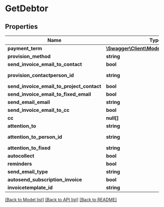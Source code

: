 # GetDebtor

## Properties

 Name                                      | Type                                                          | Description     | Notes      
-------------------------------------------|---------------------------------------------------------------|-----------------|------------
 **payment_term**                          | [**\Swagger\Client\Model\GetPaymentTerm**](GetPaymentTerm.md) |                 | [optional] 
 **provision_method**                      | **string**                                                    |                 | [optional] 
 **send_invoice_email_to_contact**         | **bool**                                                      |                 | [optional] 
 **provision_contactperson_id**            | **string**                                                    | See /crm/person | [optional] 
 **send_invoice_email_to_project_contact** | **bool**                                                      |                 | [optional] 
 **send_invoice_email_to_fixed_email**     | **bool**                                                      |                 | [optional] 
 **send_email_email**                      | **string**                                                    |                 | [optional] 
 **send_invoice_email_to_cc**              | **bool**                                                      |                 | [optional] 
 **cc**                                    | **null[]**                                                    |                 | [optional] 
 **attention_to**                          | **string**                                                    |                 | [optional] 
 **attention_to_person_id**                | **string**                                                    | See /crm/person | [optional] 
 **attention_to_fixed**                    | **string**                                                    |                 | [optional] 
 **autocollect**                           | **bool**                                                      |                 | [optional] 
 **reminders**                             | **bool**                                                      |                 | [optional] 
 **send_email_type**                       | **string**                                                    |                 | [optional] 
 **autosend_subscription_invoice**         | **bool**                                                      |                 | [optional] 
 **invoicetemplate_id**                    | **string**                                                    |                 | [optional] 

[[Back to Model list]](../README.md#documentation-for-models) [[Back to API list]](../README.md#documentation-for-api-endpoints) [[Back to README]](../README.md)


